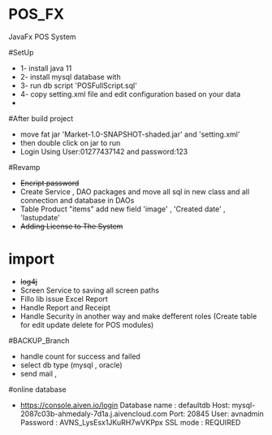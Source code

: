 # POS_FX 
JavaFx POS System

#SetUp
- 1- install java 11
- 2- install mysql database with
- 3- run db script 'POSFullScript.sql'
- 4- copy setting.xml file and edit configuration based on your data
-
#After build project
- move fat jar 'Market-1.0-SNAPSHOT-shaded.jar' and 'setting.xml'
- then double click on jar to run
- Login Using User:01277437142 and password:123

#Revamp 
- ~~Encript password~~
- Create Service , DAO packages and move all sql in new class and all connection and database in DAOs
- Table Product "items" add new field 'image' , 'Created date' , 'lastupdate'
- ~~Adding License to The System~~
# import
- ~~log4j~~
- Screen Service to saving all screen paths 
- Fillo lib issue Excel Report
- Handle Report and Receipt
- Handle Security in another way and make defferent roles (Create table for edit update delete for POS modules)

#BACKUP_Branch
- handle count for success and failed 
- select db type (mysql , oracle)
- send mail , 



#online database
- https://console.aiven.io/login
Database name : defaultdb
Host: mysql-2087c03b-ahmedaly-7d1a.j.aivencloud.com
Port: 20845
User: avnadmin
Password : AVNS_LysEsx1JKuRH7wVKPpx
SSL mode : REQUIRED

